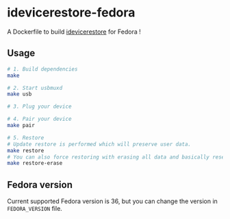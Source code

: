 # idevicerestore-fedora

A Dockerfile to build [idevicerestore](https://github.com/libimobiledevice/idevicerestore) for Fedora !

## Usage

```bash
# 1. Build dependencies
make

# 2. Start usbmuxd
make usb

# 3. Plug your device

# 4. Pair your device
make pair

# 5. Restore
# Update restore is performed which will preserve user data.
make restore
# You can also force restoring with erasing all data and basically resetting the device by using:
make restore-erase
```

## Fedora version

Current supported Fedora version is 36, but you can change the version in `FEDORA_VERSION` file.
